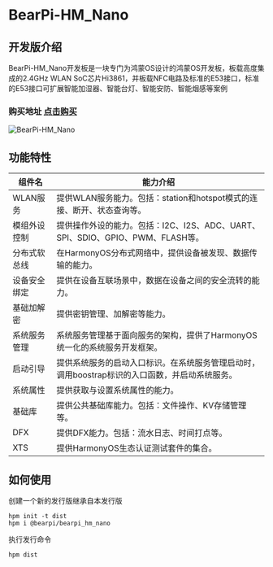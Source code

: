 # BearPi-HM_Nano

## 开发版介绍

BearPi-HM_Nano开发板是一块专门为鸿蒙OS设计的鸿蒙OS开发板，板载高度集成的2.4GHz WLAN SoC芯片Hi3861，并板载NFC电路及标准的E53接口，标准的E53接口可扩展智能加湿器、智能台灯、智能安防、智能烟感等案例

### 购买地址 [点击购买](https://item.taobao.com/item.htm?id=633296694816)

![BearPi-HM_Nano](https://www.holdiot.com/upload/202012/1606982774975847.png)


## 功能特性

| 组件名       | 能力介绍                                                     |
| ------------ | ------------------------------------------------------------ |
| WLAN服务     | 提供WLAN服务能力。包括：station和hotspot模式的连接、断开、状态查询等。 |
| 模组外设控制 | 提供操作外设的能力。包括：I2C、I2S、ADC、UART、SPI、SDIO、GPIO、PWM、FLASH等。 |
| 分布式软总线 | 在HarmonyOS分布式网络中，提供设备被发现、数据传输的能力。 |
| 设备安全绑定 | 提供在设备互联场景中，数据在设备之间的安全流转的能力。       |
| 基础加解密   | 提供密钥管理、加解密等能力。                                 |
| 系统服务管理 | 系统服务管理基于面向服务的架构，提供了HarmonyOS统一化的系统服务开发框架。 |
| 启动引导     | 提供系统服务的启动入口标识。在系统服务管理启动时，调用boostrap标识的入口函数，并启动系统服务。 |
| 系统属性     | 提供获取与设置系统属性的能力。                               |
| 基础库       | 提供公共基础库能力。包括：文件操作、KV存储管理等。           |
| DFX          | 提供DFX能力。包括：流水日志、时间打点等。                    |
| XTS          | 提供HarmonyOS生态认证测试套件的集合。             |

## 如何使用

创建一个新的发行版继承自本发行版

```shell
hpm init -t dist
hpm i @bearpi/bearpi_hm_nano
```

执行发行命令

```shell
hpm dist
```


